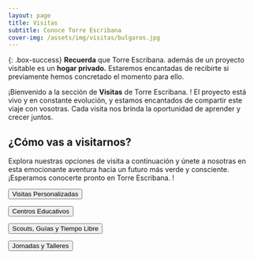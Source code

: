 ```yaml
---
layout: page
title: Visitas
subtitle: Conoce Torre Escribana
cover-img: /assets/img/visitas/bulgaros.jpg
---
```


{: .box-success}
**Recuerda** que <span class="letralogo"> Torre Escribana. </span> además de un proyecto visitable es un **hogar privado.** Estaremos encantadas de recibirte si previamente hemos concretado el momento para ello.

¡Bienvenido a la sección de **Visitas** de <span class="letralogo"> Torre Escribana. </span>! El proyecto está vivo y en constante evolución, y estamos encantados de compartir este viaje con vosotras. Cada visita nos brinda la oportunidad de aprender y crecer juntos.


## ¿Cómo vas a visitarnos?
Explora nuestras opciones de visita a continuación y únete a nosotras en esta emocionante aventura hacia un futuro más verde y consciente. ¡Esperamos conocerte pronto en <span class="letralogo"> Torre Escribana. </span>!



<a href="{{ '/visitas-individual ' | absolute_url  }}" ><button>Visitas Personalizadas</button>
</a>

<a href="{{ '/visitas-educa ' | absolute_url  }}"  ><button>Centros Educativos</button>
</a>

<a href="{{ '/visitas-scouts ' | absolute_url  }}"  ><button>Scouts, Guías y Tiempo Libre</button>
</a>

<a href="{{ '/visitas-talleres ' | absolute_url  }}"  ><button>Jornadas y Talleres</button>
</a>


